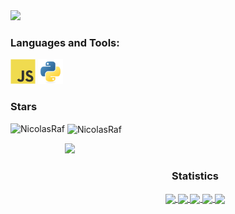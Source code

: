 <div> <a href="https://github.com/NicolasRaf" target="_blank"><img src="https://img.shields.io/badge/GitHub-100000?style=for-the-badge&logo=github&logoColor=white" target="_blank"></a>
</div><h3 align="left">Languages and Tools:</h3>
<p align="left">
<img src="https://raw.githubusercontent.com/teamedwardforever/Readme-Generator/71f25dd8b98329b168142a6b782a107b75eab178/svg/Skills/Languages/javascript-original.svg" alt="Javascript" width="40" height="40"/>
<img src="https://raw.githubusercontent.com/teamedwardforever/Readme-Generator/71f25dd8b98329b168142a6b782a107b75eab178/svg/Skills/Languages/python-original.svg" alt="Python" width="40" height="40"/>
</p>

<h3 align="left">Stars</h3>
<img align="left" height="180em" src="https://github-readme-stats.vercel.app/api/top-langs/?username=NicolasRaf&langs_count=8&theme=gotham" alt=NicolasRaf />

<p>&nbsp;<img align="center" height="180em" src="https://github-readme-stats.vercel.app/api?username=NicolasRaf&show_icons=true&locale=en&theme=gotham" alt="NicolasRaf" /></p>

<img src="https://user-images.githubusercontent.com/73097560/115834477-dbab4500-a447-11eb-908a-139a6edaec5c.gif"><h3 align="center">Statistics</h3>
<div align="center">
<a href="https://github.com/NicolasRaf">
<img align="center" src="http://github-profile-summary-cards.vercel.app/api/cards/stats?username=NicolasRaf&theme=gotham" height="180em" />
<img align="center" src="http://github-profile-summary-cards.vercel.app/api/cards/most-commit-language?username=NicolasRaf&theme=2077" height="180em" />
<img align="center" src="http://github-profile-summary-cards.vercel.app/api/cards/repos-per-language?username=NicolasRaf&theme=2077" height="180em" />
<img align="center" src="http://github-profile-summary-cards.vercel.app/api/cards/productive-time?username=NicolasRaf&theme=2077" height="180em" />
<img align="center" src="http://github-profile-summary-cards.vercel.app/api/cards/profile-details?username=NicolasRaf&theme=2077" height="180em" />
</div>

